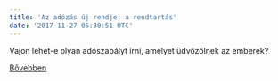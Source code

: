 ```yaml
---
title: 'Az adózás új rendje: a rendtartás'
date: '2017-11-27 05:30:51 UTC'
---
```


Vajon lehet-e olyan adószabályt írni, amelyet üdvözölnek az emberek?


[Bővebben](http://ift.tt/2k323qC)

